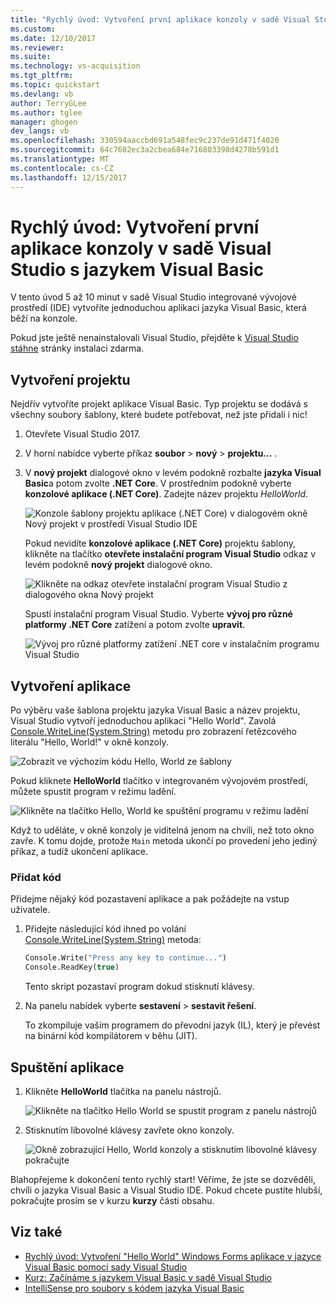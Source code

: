 ```yaml
---
title: "Rychlý úvod: Vytvoření první aplikace konzoly v sadě Visual Studio s jazykem Visual Basic | Microsoft Docs"
ms.custom: 
ms.date: 12/10/2017
ms.reviewer: 
ms.suite: 
ms.technology: vs-acquisition
ms.tgt_pltfrm: 
ms.topic: quickstart
ms.devlang: vb
author: TerryGLee
ms.author: tglee
manager: ghogen
dev_langs: vb
ms.openlocfilehash: 330594aaccbd691a548fec9c237de91d471f4020
ms.sourcegitcommit: 64c7682ec3a2cbea684e716803398d4278b591d1
ms.translationtype: MT
ms.contentlocale: cs-CZ
ms.lasthandoff: 12/15/2017
---
```

# <a name="quickstart-create-your-first-console-app-in-visual-studio-with-visual-basic"></a>Rychlý úvod: Vytvoření první aplikace konzoly v sadě Visual Studio s jazykem Visual Basic
V tento úvod 5 až 10 minut v sadě Visual Studio integrované vývojové prostředí (IDE) vytvoříte jednoduchou aplikaci jazyka Visual Basic, která běží na konzole.

Pokud jste ještě nenainstalovali Visual Studio, přejděte k [Visual Studio stáhne](https://aka.ms/vsdownload?utm_source=mscom&utm_campaign=msdocs) stránky instalaci zdarma.

## <a name="create-a-project"></a>Vytvoření projektu
Nejdřív vytvoříte projekt aplikace Visual Basic. Typ projektu se dodává s všechny soubory šablony, které budete potřebovat, než jste přidali i nic!

1. Otevřete Visual Studio 2017.

2. V horní nabídce vyberte příkaz **soubor** > **nový** > **projektu...** .

3. V **nový projekt** dialogové okno v levém podokně rozbalte **jazyka Visual Basic**a potom zvolte **.NET Core**. V prostředním podokně vyberte **konzolové aplikace (.NET Core)**. Zadejte název projektu *HelloWorld*.

   ![Konzole šablony projektu aplikace (.NET Core) v dialogovém okně Nový projekt v prostředí Visual Studio IDE](../ide/media/new-project-vb-dotnetcore-helloworld-console-app.png)

     Pokud nevidíte **konzolové aplikace (.NET Core)** projektu šablony, klikněte na tlačítko **otevřete instalační program Visual Studio** odkaz v levém podokně **nový projekt** dialogové okno.

   ![Klikněte na odkaz otevřete instalační program Visual Studio z dialogového okna Nový projekt](../ide/media/vb-open-visual-studio-installer-hello-world.png)

     Spustí instalační program Visual Studio. Vyberte **vývoj pro různé platformy .NET Core** zatížení a potom zvolte **upravit**.

     ![Vývoj pro různé platformy zatížení .NET core v instalačním programu Visual Studio](../ide/media/dot-net-core-xplat-dev-workload.png)

## <a name="create-the-application"></a>Vytvoření aplikace
Po výběru vaše šablona projektu jazyka Visual Basic a název projektu, Visual Studio vytvoří jednoduchou aplikaci "Hello World". Zavolá [Console.WriteLine(System.String)](https://docs.microsoft.com/en-us/dotnet/api/system.console.writeline?view=netframework-4.7.1#System_Console_WriteLine_System_String) metodu pro zobrazení řetězcového literálu "Hello, World!" v okně konzoly.

![Zobrazit ve výchozím kódu Hello, World ze šablony](../ide/media/vb-console-helloworld-template.png)

Pokud kliknete **HelloWorld** tlačítko v integrovaném vývojovém prostředí, můžete spustit program v režimu ladění.

  ![Klikněte na tlačítko Hello, World ke spuštění programu v režimu ladění](../ide/media/vb-console-hello-world-button.png)

Když to uděláte, v okně konzoly je viditelná jenom na chvíli, než toto okno zavře. K tomu dojde, protože `Main` metoda ukončí po provedení jeho jediný příkaz, a tudíž ukončení aplikace.

### <a name="add-some-code"></a>Přidat kód
Přidejme nějaký kód pozastavení aplikace a pak požádejte na vstup uživatele.

1. Přidejte následující kód ihned po volání [Console.WriteLine(System.String)](https://docs.microsoft.com/en-us/dotnet/api/system.console.writeline?view=netframework-4.7.1#System_Console_WriteLine_System_String) metoda:

   ```vb
   Console.Write("Press any key to continue...")
   Console.ReadKey(true)
   ```
   Tento skript pozastaví program dokud stisknutí klávesy.

2. Na panelu nabídek vyberte **sestavení** > **sestavit řešení**.

   To zkompiluje vaším programem do převodní jazyk (IL), který je převést na binární kód kompilátorem v běhu (JIT).

## <a name="run-the-application"></a>Spuštění aplikace
1. Klikněte **HelloWorld** tlačítka na panelu nástrojů.

   ![Klikněte na tlačítko Hello World se spustit program z panelu nástrojů](../ide/media/vb-console-hello-world-button.png)

2. Stisknutím libovolné klávesy zavřete okno konzoly.

   ![Okně zobrazující Hello, World konzoly a stisknutím libovolné klávesy pokračujte](../ide/media/vb-console-hello-world-press-any-key.png)

Blahopřejeme k dokončení tento rychlý start! Věříme, že jste se dozvěděli, chvíli o jazyka Visual Basic a Visual Studio IDE. Pokud chcete pustíte hlubší, pokračujte prosím se v kurzu **kurzy** části obsahu.

## <a name="see-also"></a>Viz také
* [Rychlý úvod: Vytvoření "Hello World" Windows Forms aplikace v jazyce Visual Basic pomocí sady Visual Studio](quickstart-visual-basic-winforms.md)
* [Kurz: Začínáme s jazykem Visual Basic v sadě Visual Studio](tutorial-visual-basic-console.md)
* [IntelliSense pro soubory s kódem jazyka Visual Basic](visual-basic-specific-intellisense.md)
